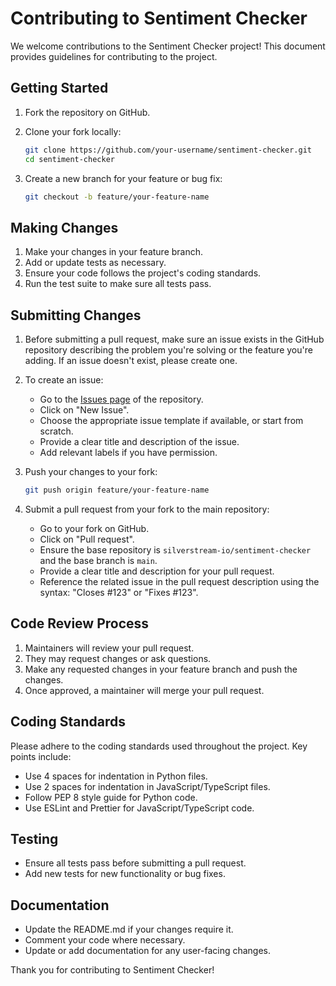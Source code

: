 # Contributing to Sentiment Checker

We welcome contributions to the Sentiment Checker project! This document provides guidelines for contributing to the project.

## Getting Started

1. Fork the repository on GitHub.
2. Clone your fork locally:

   ```bash
   git clone https://github.com/your-username/sentiment-checker.git
   cd sentiment-checker
   ```

3. Create a new branch for your feature or bug fix:

   ```bash
   git checkout -b feature/your-feature-name
   ```

## Making Changes

1. Make your changes in your feature branch.
2. Add or update tests as necessary.
3. Ensure your code follows the project's coding standards.
4. Run the test suite to make sure all tests pass.

## Submitting Changes

1. Before submitting a pull request, make sure an issue exists in the GitHub repository describing the problem you're solving or the feature you're adding. If an issue doesn't exist, please create one.

2. To create an issue:
   - Go to the [Issues page](https://github.com/silverstream-io/sentiment-checker/issues) of the repository.
   - Click on "New Issue".
   - Choose the appropriate issue template if available, or start from scratch.
   - Provide a clear title and description of the issue.
   - Add relevant labels if you have permission.

3. Push your changes to your fork:

   ```bash
   git push origin feature/your-feature-name
   ```

4. Submit a pull request from your fork to the main repository:
   - Go to your fork on GitHub.
   - Click on "Pull request".
   - Ensure the base repository is `silverstream-io/sentiment-checker` and the base branch is `main`.
   - Provide a clear title and description for your pull request.
   - Reference the related issue in the pull request description using the syntax: "Closes #123" or "Fixes #123".

## Code Review Process

1. Maintainers will review your pull request.
2. They may request changes or ask questions.
3. Make any requested changes in your feature branch and push the changes.
4. Once approved, a maintainer will merge your pull request.

## Coding Standards

Please adhere to the coding standards used throughout the project. Key points include:

- Use 4 spaces for indentation in Python files.
- Use 2 spaces for indentation in JavaScript/TypeScript files.
- Follow PEP 8 style guide for Python code.
- Use ESLint and Prettier for JavaScript/TypeScript code.

## Testing

- Ensure all tests pass before submitting a pull request.
- Add new tests for new functionality or bug fixes.

## Documentation

- Update the README.md if your changes require it.
- Comment your code where necessary.
- Update or add documentation for any user-facing changes.

Thank you for contributing to Sentiment Checker!